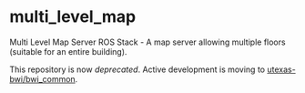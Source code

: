 multi_level_map
===============

Multi Level Map Server ROS Stack - A map server allowing multiple
floors (suitable for an entire building).

This repository is now *deprecated*.  Active development is moving to
[utexas-bwi/bwi_common](https://github.com/utexas-bwi/bwi_common).

